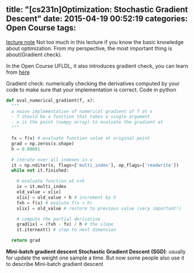 title: "[cs231n]Optimization: Stochastic Gradient Descent"
date: 2015-04-19 00:52:19
categories: Open Course
tags: 
---
[lecture note](http://cs231n.github.io/optimization-1/) 
Not too much in this lecture if you know the basic knowledge about optimization. From my perspective, the most important thing is about(Gradient check). 
<!--more-->
In the Open Course UFLDL, it also introduces gradient check, you can learn from [here](http://ufldl.stanford.edu/wiki/index.php/Gradient_checking_and_advanced_optimization)

Gradient check: numerically checking the derivatives computed by your code to make sure that your implementation is correct. Code in python
```python
def eval_numerical_gradient(f, x):
  """ 
  a naive implementation of numerical gradient of f at x 
  - f should be a function that takes a single argument
  - x is the point (numpy array) to evaluate the gradient at
  """ 

  fx = f(x) # evaluate function value at original point
  grad = np.zeros(x.shape)
  h = 0.00001

  # iterate over all indexes in x
  it = np.nditer(x, flags=['multi_index'], op_flags=['readwrite'])
  while not it.finished:

    # evaluate function at x+h
    ix = it.multi_index
    old_value = x[ix]
    x[ix] = old_value + h # increment by h
    fxh = f(x) # evalute f(x + h)
    x[ix] = old_value # restore to previous value (very important!)

    # compute the partial derivative
    grad[ix] = (fxh - fx) / h # the slope
    it.iternext() # step to next dimension

  return grad
  ```

  **Mini-batch gradient descent**
  **Stochastic Gradient Descent (SGD)**: usually for update the weight one sample a time. But now some people also use it to describe Mini-batch gradient descent